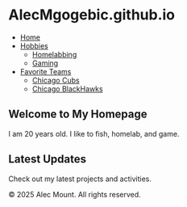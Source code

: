 # AlecMgogebic.github.io
<html>
<head>
    <title>My Homepage</title>
    <link rel="stylesheet" href="styles.css">
</head>
<body>
    <nav>
        <ul class="navbar">
            <li><a href="index.html">Home</a></li>
            <li><a href="hobbies.html">Hobbies</a>
                <ul class="dropdown">
                    <li><a href="hobbies.html#hobby1">Homelabbing</a></li>
                    <li><a href="hobbies.html#hobby2">Gaming</a></li>
                </ul>
            </li>
            <li><a href="teams.html">Favorite Teams</a>
                <ul class="dropdown">
                    <li><a href="teams.html#team1">Chicago Cubs</a></li>
                    <li><a href="teams.html#team2">Chicago BlackHawks</a></li>
                </ul>
            </li>
        </ul>
    </nav>
    <div class="container">
        <div class="left-column">
            <h2>Welcome to My Homepage</h2>
            <p>I am 20 years old. I like to fish, homelab, and game.</p>
        </div>
        <div class="right-column">
            <h2>Latest Updates</h2>
            <p>Check out my latest projects and activities.</p>
        </div>
    </div>
    <footer>
        <p>&copy; 2025 Alec Mount. All rights reserved.</p>
    </footer>
</body>
</html>
